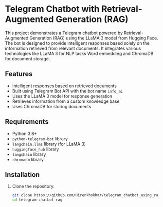 # Telegram Chatbot with Retrieval-Augmented Generation (RAG)

This project demonstrates a Telegram chatbot powered by Retrieval-Augmented Generation (RAG) using the LLaMA 3 model from Hugging Face. The bot is designed to provide intelligent responses based solely on the information retrieved from relevant documents. It integrates various technologies like LLaMA 3 for NLP tasks Word embedding  and ChromaDB for document storage.

## Features
- Intelligent responses based on retrieved documents
- Built using Telegram Bot API with the bot name `info_ai`
- Uses the LLaMA 3 model for response generation
- Retrieves information from a custom knowledge base
- Uses ChromaDB for storing documents

## Requirements
- Python 3.8+
- `python-telegram-bot` library
- `langchain.llms` library (for LLaMA 3)
- `huggingface_hub` library
- `langchain` library
- `chromadb` library
  

## Installation

1. Clone the repository:

   ```bash
   git clone https://github.com/Hirenkhokhar/telegram_chatbot_using_rag.git
   cd telegram-chatbot-rag
